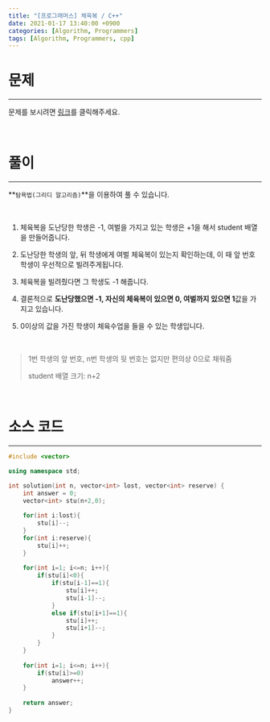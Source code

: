 ```yaml
---
title: "[프로그래머스] 체육복 / C++"
date: 2021-01-17 13:40:00 +0900
categories: [Algorithm, Programmers]
tags: [Algorithm, Programmers, cpp]
---
```




# **문제**

---



문제를 보시려면 [링크](https://programmers.co.kr/learn/courses/30/lessons/42862)를 클릭해주세요. 

<br/>

# **풀이**

---



**`탐욕법(그리디 알고리즘)`**을 이용하여 풀 수 있습니다.

<br/>

1. 체육복을 도난당한 학생은 -1, 여벌을 가지고 있는 학생은 +1을 해서 student 배열을 만들어줍니다.

2. 도난당한 학생의 앞, 뒤 학생에게 여벌 체육복이 있는지 확인하는데, 이 때 앞 번호 학생이 우선적으로 빌려주게됩니다.
3. 체육복을 빌려줬다면 그 학생도 -1 해줍니다.
4. 결론적으로 **도난당했으면 -1, 자신의 체육복이 있으면 0, 여벌까지 있으면 1**값을 가지고 있습니다.
5. 0이상의 값을 가진 학생이 체육수업을 들을 수 있는 학생입니다.

<br/>

> 1번 학생의 앞 번호, n번 학생의 뒷 번호는 없지만 편의상 0으로 채워줌
>
> student 배열 크기: n+2

<br/>

# **소스 코드**

---



```c++
#include <vector>

using namespace std;

int solution(int n, vector<int> lost, vector<int> reserve) {
    int answer = 0;
    vector<int> stu(n+2,0);
    
    for(int i:lost){
        stu[i]--;
    }
    for(int i:reserve){
        stu[i]++;
    }
    
    for(int i=1; i<=n; i++){
        if(stu[i]<0){
            if(stu[i-1]==1){
                stu[i]++;
                stu[i-1]--;
            }
            else if(stu[i+1]==1){
                stu[i]++;
                stu[i+1]--;
            } 
        }
    }
    
    for(int i=1; i<=n; i++){
        if(stu[i]>=0)
            answer++;
    }
    
    return answer;
}
```

<br/>

<br/>